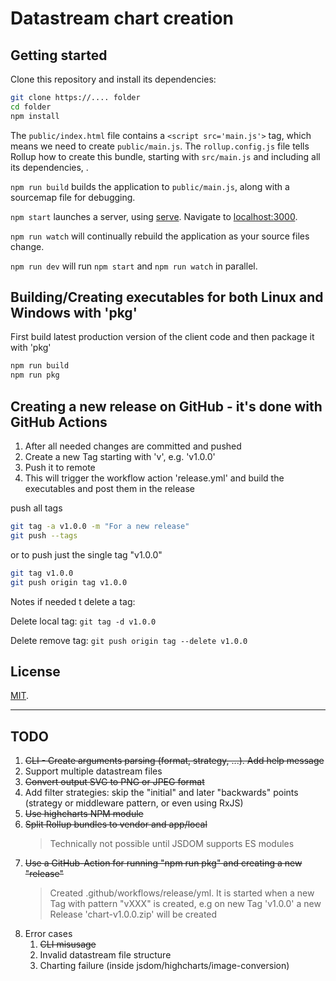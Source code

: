 # Datastream chart creation

## Getting started

Clone this repository and install its dependencies:

```bash
git clone https://.... folder
cd folder
npm install
```

The `public/index.html` file contains a `<script src='main.js'>` tag, which means we need to create `public/main.js`. The `rollup.config.js` file tells Rollup how to create this bundle, starting with `src/main.js` and including all its dependencies, .

`npm run build` builds the application to `public/main.js`, along with a sourcemap file for debugging.

`npm start` launches a server, using [serve](https://github.com/zeit/serve). Navigate to [localhost:3000](http://localhost:3000).

`npm run watch` will continually rebuild the application as your source files change.

`npm run dev` will run `npm start` and `npm run watch` in parallel.

## Building/Creating executables for both Linux and Windows with 'pkg'

First build latest production version of the client code and then package it with 'pkg'

```bash
npm run build
npm run pkg
```

## Creating a new release on GitHub - it's done with GitHub Actions

1. After all needed changes are committed and pushed
1. Create a new Tag starting with 'v', e.g. 'v1.0.0'
1. Push it to remote
1. This will trigger the workflow action 'release.yml' and build the executables and post them in the release

push all tags

```bash
git tag -a v1.0.0 -m "For a new release"
git push --tags
```

or to push just the single tag "v1.0.0"

```bash
git tag v1.0.0
git push origin tag v1.0.0 
```

Notes if needed t delete a tag:

Delete local tag:  ```git tag -d v1.0.0```

Delete remove tag: ```git push origin tag --delete v1.0.0```

## License

[MIT](LICENSE).

---

## TODO

1. ~~CLI - Create arguments parsing (format, strategy, ...). Add help message~~
1. Support multiple datastream files
1. ~~Convert output SVG to PNG or JPEG format~~
1. Add filter strategies:  skip the "initial" and later "backwards" points (strategy or middleware pattern, or even using RxJS)
1. ~~Use highcharts NPM module~~
1. ~~Split Rollup bundles to vendor and app/local~~
    > Technically  not possible until JSDOM supports ES modules
1. ~~Use a GitHub-Action for running "npm run pkg" and creating a new "release"~~
    > Created .github/workflows/release/yml.
    It is started when a new Tag with pattern "vXXX" is created, e.g on new Tag 'v1.0.0' a new Release 'chart-v1.0.0.zip' will be created
1. Error cases
    1. ~~CLI misusage~~
    1. Invalid datastream file structure
    1. Charting failure (inside jsdom/highcharts/image-conversion)
